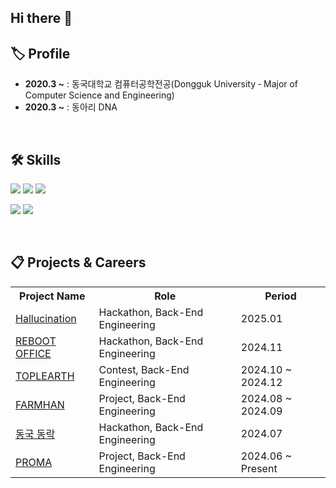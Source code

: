 ## Hi there 👋

## 🏷️ Profile</h2>
<ul align="left">
  <li><strong>2020.3 ~</strong> : 동국대학교 컴퓨터공학전공(Dongguk University ‐ Major of Computer Science and Engineering)</li>
  <li><strong>2020.3 ~</strong> : 동아리 DNA</li>
</ul>
<br>

## 🛠️ Skills
<p>
  <img src="https://img.shields.io/badge/python-3776AB?style=for-the-badge&logo=python&logoColor=white"/>
  <img src="https://img.shields.io/badge/C-A8B9CC?style=for-the-badge&logo=C&logoColor=white"/>
  <img src="https://img.shields.io/badge/-C++-blue?style=for-the-badge&logo=cplusplus"/>
</p>
<p>
  <img src="https://img.shields.io/badge/Node.js-43853D?style=for-the-badge&logo=node.js&logoColor=white"/>
  <img src="https://img.shields.io/badge/PyTorch-EE4C2C?style=for-the-badge&logo=PyTorch&logoColor=white"/>
</p>
<br>

## 📋 Projects & Careers
<table>
  <tr>
    <th>Project Name</th>
    <th>Role</th>
    <th>Period</th>
  </tr>
  <tr>
    <td><a href="https://github.com/hallucination-devfest">Hallucination</a></td>
    <td>Hackathon, Back-End Engineering</td>
    <td>2025.01</td>
  </tr>
  <tr>
    <td><a href="https://github.com/9oormthon-univ/2024_DANPOONG_TEAM_34_BE">REBOOT OFFICE</a></td>
    <td>Hackathon, Back-End Engineering</td>
    <td>2024.11</td>
 </tr>
  <tr>
    <td><a href="https://github.com/TOPLEARTH">TOPLEARTH</a></td>
    <td>Contest, Back-End Engineering</td>
    <td>2024.10 ~ 2024.12</td>
  </tr>
  <tr>
    <td><a href="https://github.com/DguFarmSystem/FarmHan_BE">FARMHAN</a></td>
    <td>Project, Back-End Engineering</td>
    <td>2024.08 ~ 2024.09</td>
  </tr>
  <tr>
    <td><a href="https://github.com/PROMACAMputhon">동국 동락</a></td>
    <td>Hackathon, Back-End Engineering</td>
    <td>2024.07</td>
  </tr>
  <tr>
    <td><a href="https://github.com/PROMAplatform">PROMA</a></td>
    <td>Project, Back-End Engineering</td>
    <td>2024.06 ~ Present</td>
  </tr>
</table>
